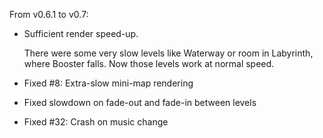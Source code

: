 From v0.6.1 to v0.7:

* Sufficient render speed-up.

  There were some very slow levels like Waterway or room in Labyrinth, where Booster falls. Now those levels work at normal speed.

* Fixed #8: Extra-slow mini-map rendering

* Fixed slowdown on fade-out and fade-in between levels

* Fixed #32: Crash on music change